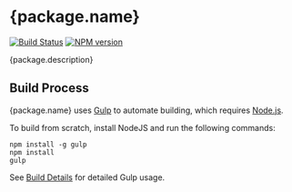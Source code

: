 # {package.name}
[![Build Status](https://travis-ci.org/FullScreenShenanigans/{package.name}.svg?branch=master)](https://travis-ci.org/FullScreenShenanigans/{package.name})
[![NPM version](https://badge.fury.io/js/{package.nodeName}.svg)](http://badge.fury.io/js/{package.nodeName})

{package.description}


## Build Process

{package.name} uses [Gulp](http://gulpjs.com/) to automate building, which requires [Node.js](http://node.js.org).

To build from scratch, install NodeJS and run the following commands:

```
npm install -g gulp
npm install
gulp
```

See [Build Details](https://github.com/FullScreenShenanigans/Documentation/blob/master/Build%20Details.md) for detailed Gulp usage.
